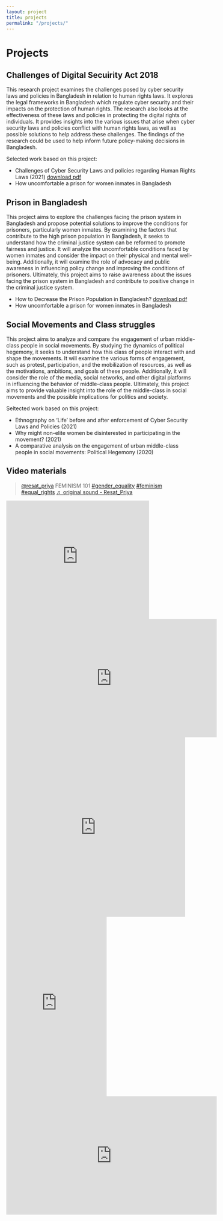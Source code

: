 ```yaml
---
layout: project
title: projects
permalink: "/projects/"
---
```


# Projects

## Challenges of Digital Secuirity Act 2018

This research project examines the challenges posed by cyber security laws and policies in Bangladesh in relation to human rights laws. It explores the legal frameworks in Bangladesh which regulate cyber security and their impacts on the protection of human rights. The research also looks at the effectiveness of these laws and policies in protecting the digital rights of individuals. It provides insights into the various issues that arise when cyber security laws and policies conflict with human rights laws, as well as possible solutions to help address these challenges. The findings of the research could be used to help inform future policy-making decisions in Bangladesh.

Selected work based on this project:

- Challenges of Cyber Security Laws and policies regarding Human Rights Laws (2021) [download pdf](https://drive.google.com/file/d/1SNoEAfzUTo9kUPutWOMmA1UszwH3ebco/view?usp=sharing)
- How uncomfortable a prison for women inmates in Bangladesh


## Prison in Bangladesh
This project aims to explore the challenges facing the prison system in Bangladesh and propose potential solutions to improve the conditions for prisoners, particularly women inmates. By examining the factors that contribute to the high prison population in Bangladesh, it seeks to understand how the criminal justice system can be reformed to promote fairness and justice. It will analyze the uncomfortable conditions faced by women inmates and consider the impact on their physical and mental well-being. Additionally, it will examine the role of advocacy and public awareness in influencing policy change and improving the conditions of prisoners. Ultimately, this project aims to raise awareness about the issues facing the prison system in Bangladesh and contribute to positive change in the criminal justice system.

- How to Decrease the Prison Population in Bangladesh? [download pdf](https://drive.google.com/file/d/1_9Q83QEOHVRWCpz7_Ze0sgNP1OfxJdt6/view?usp=share_link)
- How uncomfortable a prison for women inmates in Bangladesh

## Social Movements and Class struggles

This project aims to analyze and compare the engagement of urban middle-class people in social movements. By studying the dynamics of political hegemony, it seeks to understand how this class of people interact with and shape the movements. It will examine the various forms of engagement, such as protest, participation, and the mobilization of resources, as well as the motivations, ambitions, and goals of these people. Additionally, it will consider the role of the media, social networks, and other digital platforms in influencing the behavior of middle-class people. Ultimately, this project aims to provide valuable insight into the role of the middle-class in social movements and the possible implications for politics and society.

Seltected work based on this project:

- Ethnography on ‘Life’ before and after enforcement of Cyber Security Laws and Policies (2021)
- Why might non-elite women be disinterested in participating in the movement? (2021)
- A comparative analysis on the engagement of urban middle-class people in social movements: Political Hegemony (2020)


## Video materials

<div class="grid-container">
  <div class="item">
    <blockquote class="tiktok-embed" cite="https://www.tiktok.com/@resat_priya/video/7068996889735204122" data-video-id="7068996889735204122" style="max-width: 605px;min-width: 325px;">
      <section>
        <a target="_blank" title="@resat_priya" href="https://www.tiktok.com/@resat_priya?refer=embed">@resat_priya</a> FEMINISM 101 
        <a title="gender_equality" target="_blank" href="https://www.tiktok.com/tag/gender_equality?refer=embed">#gender_equality</a> 
        <a title="feminism" target="_blank" href="https://www.tiktok.com/tag/feminism?refer=embed">#feminism</a> 
        <a title="equal_rights" target="_blank" href="https://www.tiktok.com/tag/equal_rights?refer=embed">#equal_rights</a> 
        <a target="_blank" title="♬ original sound - Resat_Priya" href="https://www.tiktok.com/music/original-sound-7068996939173464858?refer=embed">♬ original sound - Resat_Priya</a> 
      </section>
    </blockquote> 
    <script async src="https://www.tiktok.com/embed.js"></script>
  </div>
  <div class="item">
    <iframe src="https://www.facebook.com/plugins/video.php?height=476&amp;href=https%3A%2F%2Fwww.facebook.com%2FProjectNirbhik%2Fvideos%2F651351388915757%2F&amp;show_text=false&amp;width=476&amp;t=0" width="380" height="314" style="border:none;overflow:hidden" scrolling="no" frameborder="0" allowfullscreen="true" allow="autoplay; clipboard-write; encrypted-media; picture-in-picture; web-share" allowfullscreen="true"></iframe>
  </div>
  <div class="item">
    <iframe src="https://www.facebook.com/plugins/video.php?height=314&amp;href=https%3A%2F%2Fwww.facebook.com%2FProjectNirbhik%2Fvideos%2F349425922757433%2F&amp;show_text=false&amp;width=560&amp;t=0" width="560" height="314" style="border:none;overflow:hidden" scrolling="no" frameborder="0" allowfullscreen="true" allow="autoplay; clipboard-write; encrypted-media; picture-in-picture; web-share" allowfullscreen="true"></iframe>
  </div>
  <div class="item">
    <iframe src="https://www.facebook.com/plugins/video.php?height=476&amp;href=https%3A%2F%2Fwww.facebook.com%2Fanario.apri.9%2Fvideos%2F536960813850054%2F&amp;show_text=false&amp;width=476&amp;t=0" width="476" height="476" style="border:none;overflow:hidden" scrolling="no" frameborder="0" allowfullscreen="true" allow="autoplay; clipboard-write; encrypted-media; picture-in-picture; web-share" allowfullscreen="true"></iframe>
  </div>
  <div class="item">
    <iframe
    src="https://www.facebook.com/plugins/video.php?height=476&href=https%3A%2F%2Fwww.facebook.com%2Fanario.apri.9%2Fvideos%2F504250997121036%2F&show_text=false&width=267&t=0"
    width="267" height="476" style="border:none;overflow:hidden" scrolling="no" frameborder="0"
    allowfullscreen="true" allow="autoplay; clipboard-write; encrypted-media; picture-in-picture; web-share"
    allowFullScreen="true"></iframe>
  </div>
  <div class="item">
    <iframe src="https://www.facebook.com/plugins/video.php?height=314&href=https%3A%2F%2Fwww.facebook.com%2Froyboxproductions%2Fvideos%2F225219102435754%2F&show_text=false&width=560&t=0" width="560" height="314" style="border:none;overflow:hidden" scrolling="no" frameborder="0" allowfullscreen="true" allow="autoplay; clipboard-write; encrypted-media; picture-in-picture; web-share" allowFullScreen="true"></iframe>
  </div>
</div>